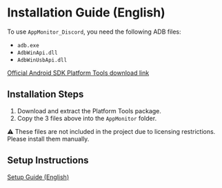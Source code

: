 # Installation Guide (English)

To use `AppMonitor_Discord`, you need the following ADB files:

- `adb.exe`
- `AdbWinApi.dll`
- `AdbWinUsbApi.dll`

[Official Android SDK Platform Tools download link](https://developer.android.com/studio/releases/platform-tools)

## Installation Steps
1. Download and extract the Platform Tools package.
2. Copy the 3 files above into the `AppMonitor` folder.

⚠️ These files are not included in the project due to licensing restrictions. Please install them manually.

## Setup Instructions
[Setup Guide (English)](setup_guide.md)